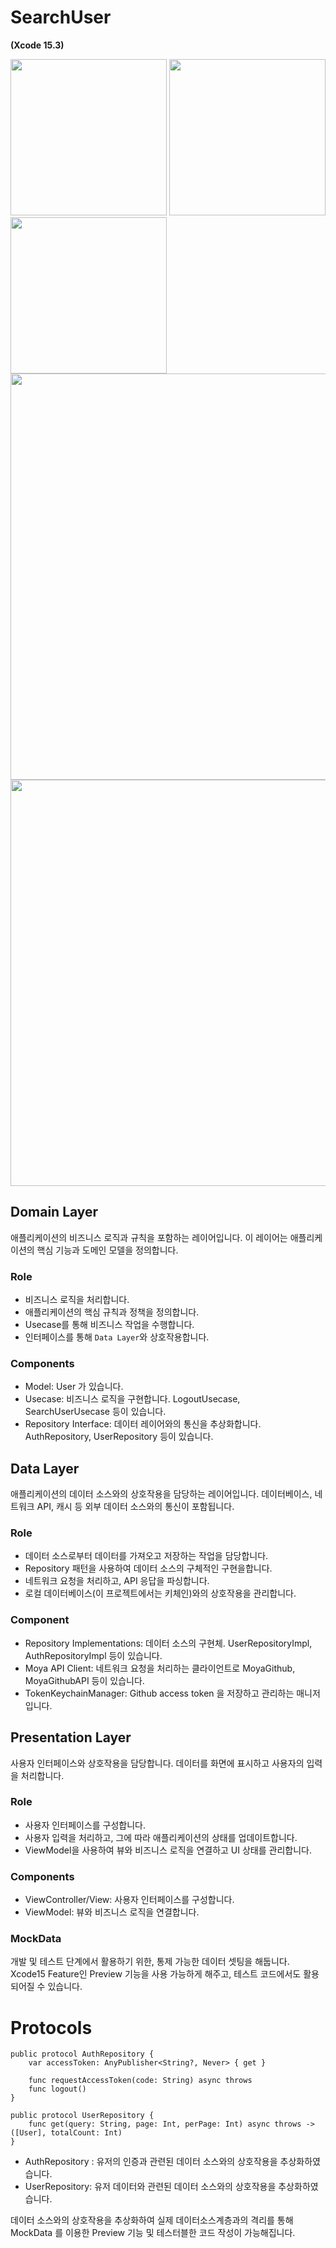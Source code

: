 # SearchUser

__(Xcode 15.3)__

<div>
    <img src="https://github.com/donggyushin/SearchUser/assets/34573243/738a34c6-f955-47cc-9ade-19f34a4185a2" width=250 />
    <img src="https://github.com/donggyushin/SearchUser/assets/34573243/69d17c5f-05ae-484f-bbba-ba74be6cf199" width=250 />
    <img src="https://github.com/donggyushin/SearchUser/assets/34573243/1180c01f-d3c2-4b02-8312-9bcd0bd789ba" width=250 />
</div>


<img src="https://github.com/DgMuscle/dg-muscle-ios/assets/34573243/a127df42-9f0c-41e5-b151-aebb86533973" width=650 />
<img src="https://github.com/donggyushin/SearchUser/assets/34573243/78b3b991-ca5a-4ff2-a140-ef145ede32d0" width=650 />


## Domain Layer
애플리케이션의 비즈니스 로직과 규칙을 포함하는 레이어입니다. 이 레이어는 애플리케이션의 핵심 기능과 도메인 모델을 정의합니다. 

### Role
- 비즈니스 로직을 처리합니다. 
- 애플리케이션의 핵심 규칙과 정책을 정의합니다. 
- Usecase를 통해 비즈니스 작업을 수행합니다. 
- 인터페이스를 통해 `Data Layer`와 상호작용합니다. 

### Components
- Model: User 가 있습니다. 
- Usecase: 비즈니스 로직을 구현합니다. LogoutUsecase, SearchUserUsecase 등이 있습니다. 
- Repository Interface: 데이터 레이어와의 통신을 추상화합니다. AuthRepository, UserRepository 등이 있습니다. 


## Data Layer
애플리케이션의 데이터 소스와의 상호작용을 담당하는 레이어입니다. 데이터베이스, 네트워크 API, 캐시 등 외부 데이터 소스와의 통신이 포함됩니다. 

### Role
- 데이터 소스로부터 데이터를 가져오고 저장하는 작업을 담당합니다. 
- Repository 패턴을 사용하여 데이터 소스의 구체적인 구현을합니다.
- 네트워크 요청을 처리하고, API 응답을 파싱합니다. 
- 로컬 데이터베이스(이 프로젝트에서는 키체인)와의 상호작용을 관리합니다. 

### Component
- Repository Implementations: 데이터 소스의 구현체. UserRepositoryImpl, AuthRepositoryImpl 등이 있습니다. 
- Moya API Client: 네트워크 요청을 처리하는 클라이언트로 MoyaGithub, MoyaGithubAPI 등이 있습니다. 
- TokenKeychainManager: Github access token 을 저장하고 관리하는 매니저입니다. 

## Presentation Layer
사용자 인터페이스와 상호작용을 담당합니다. 데이터를 화면에 표시하고 사용자의 입력을 처리합니다. 

### Role
- 사용자 인터페이스를 구성합니다. 
- 사용자 입력을 처리하고, 그에 따라 애플리케이션의 상태를 업데이트합니다. 
- ViewModel을 사용하여 뷰와 비즈니스 로직을 연결하고 UI 상태를 관리합니다. 

### Components
- ViewController/View: 사용자 인터페이스를 구성합니다. 
- ViewModel: 뷰와 비즈니스 로직을 연결합니다. 

### MockData
개발 및 테스트 단계에서 활용하기 위한, 통제 가능한 데이터 셋팅을 해둡니다. Xcode15 Feature인 Preview 기능을 사용 가능하게 해주고, 테스트 코드에서도 활용되어질 수 있습니다. 



# Protocols
```
public protocol AuthRepository {
    var accessToken: AnyPublisher<String?, Never> { get }
    
    func requestAccessToken(code: String) async throws
    func logout()
}

public protocol UserRepository {
    func get(query: String, page: Int, perPage: Int) async throws -> ([User], totalCount: Int)
}
```
- AuthRepository : 유저의 인증과 관련된 데이터 소스와의 상호작용을 추상화하였습니다. 
- UserRepository: 유저 데이터와 관련된 데이터 소스와의 상호작용을 추상화하였습니다. 

데이터 소스와의 상호작용을 추상화하여 실제 데이터소스계층과의 격리를 통해 MockData 를 이용한 Preview 기능 및 테스터블한 코드 작성이 가능해집니다. 
